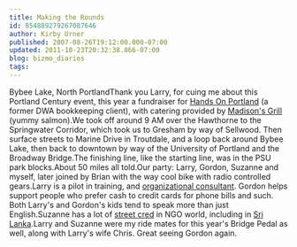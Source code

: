 ```yaml
---
title: Making the Rounds
id: 854889279267087646
author: Kirby Urner
published: 2007-08-26T19:12:00.000-07:00
updated: 2011-10-23T20:32:38.866-07:00
blog: bizmo_diaries
tags: 
---
```


[](https://blogger.googleusercontent.com/img/b/R29vZ2xl/AVvXsEgJQCAwezMiviQYJ8GA0YCoI3v_DyBsOkfUD2lVumMVYPX-UB7pqhipU4i72ywcXNTBDCTL3LeNQwvRW7Ecry9IP2aEC3cP-cGqNS54s1-ixsQANx8fyxu9X4b-6gNLq_3FmWUe/s1600-h/bybee_lake.png)Bybee Lake, North PortlandThank you Larry, for cuing me about this Portland Century event, this year a fundraiser for [Hands On Portland](http://www.handsonportland.org/) (a former DWA bookkeeping client), with catering provided by [Madison's Grill](http://www.madisonsgrill.com/index.html) (yummy salmon).We took off around 9 AM over the Hawthorne to the Springwater Corridor, which took us to Gresham by way of Sellwood.  Then surface streets to Marine Drive in Troutdale, and a loop back around Bybee Lake, then back to downtown by way of the University of Portland and the Broadway Bridge.The finishing line, like the starting line, was in the PSU park blocks.About 50 miles all told.Our party:  Larry, Gordon, Suzanne and myself, later joined by Brian with the way cool bike with radio controlled gears.Larry is a pilot in training, and [organizational consultant](http://www.360compass.com/). Gordon helps support people who prefer cash to credit cards for phone bills and such.  Both Larry's and Gordon's kids tend to speak more than just English.Suzanne has a lot of [street cred](http://www.urbandictionary.com/define.php?term=street+cred) in NGO world, including in [Sri Lanka](http://www.sarvodayausa.org/suzanne_report.php).Larry and Suzanne were my ride mates for this year's Bridge Pedal as well, along with Larry's wife Chris.  Great seeing Gordon again.
